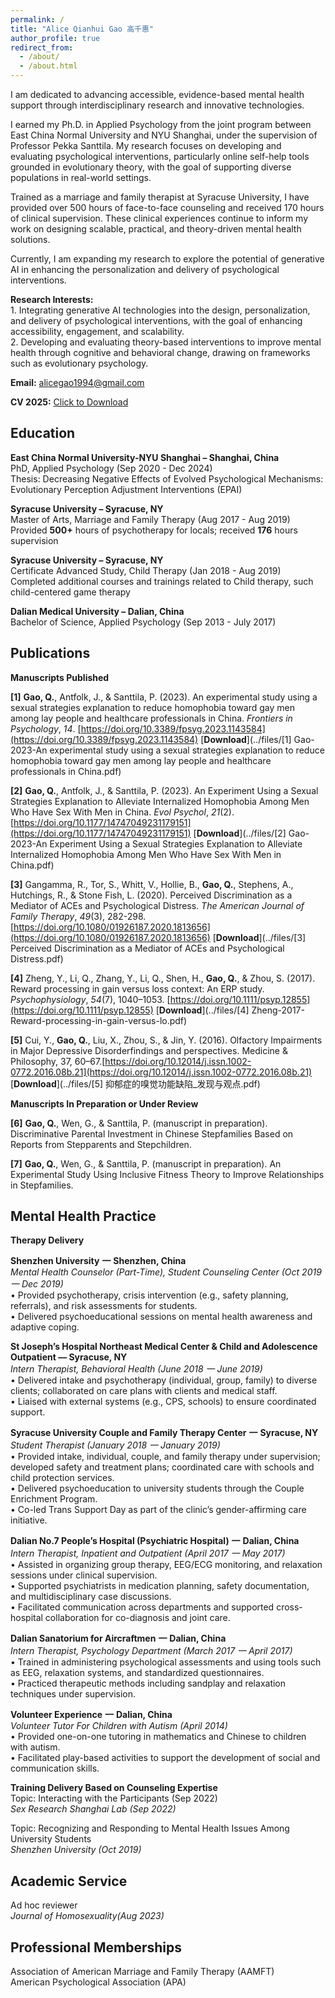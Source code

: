 ```yaml
---
permalink: /
title: "Alice Qianhui Gao 高千惠"
author_profile: true
redirect_from: 
  - /about/
  - /about.html
---
```




I am dedicated to advancing accessible, evidence-based mental health support through interdisciplinary research and innovative technologies. 

I earned my Ph.D. in Applied Psychology from the joint program between East China Normal University and NYU Shanghai, under the supervision of Professor Pekka Santtila. My research focuses on developing and evaluating psychological interventions, particularly online self-help tools grounded in evolutionary theory, with the goal of supporting diverse populations in real-world settings.

Trained as a marriage and family therapist at Syracuse University, I have provided over 500 hours of face-to-face counseling and received 170 hours of clinical supervision. These clinical experiences continue to inform my work on designing scalable, practical, and theory-driven mental health solutions.

Currently, I am expanding my research to explore the potential of generative AI in enhancing the personalization and delivery of psychological interventions.<br />

**Research Interests:** <br />1. Integrating generative AI technologies into the design, personalization, and delivery of psychological interventions, with the goal of enhancing accessibility, engagement, and scalability.<br />2. Developing and evaluating theory-based interventions to improve mental health through cognitive and behavioral change, drawing on frameworks such as evolutionary psychology.
<br />

**Email:** alicegao1994@gmail.com <br />

**CV 2025:** [Click to Download](files/CV_QianhuiGao2025.pdf)

**Education**<br />
---
**East China Normal University-NYU Shanghai – Shanghai, China**<br />
PhD, Applied Psychology (Sep 2020 - Dec 2024) <br />
Thesis: Decreasing Negative Effects of Evolved Psychological Mechanisms: Evolutionary Perception Adjustment Interventions (EPAI)<br />

**Syracuse University – Syracuse, NY**<br />
Master of Arts, Marriage and Family Therapy (Aug 2017 - Aug 2019)  <br />
Provided **500+** hours of psychotherapy for locals; received **176** hours supervision<br />

**Syracuse University – Syracuse, NY**<br />
Certificate Advanced Study, Child Therapy (Jan 2018 - Aug 2019)<br />
Completed additional courses and trainings related to Child therapy, such child-centered game therapy<br />

**Dalian Medical University – Dalian, China**<br />
Bachelor of Science, Applied Psychology (Sep 2013 - July 2017) <br />

**Publications**
---

**Manuscripts Published**

**[1]** **Gao, Q.**, Antfolk, J., & Santtila, P. (2023). An experimental study using a sexual strategies explanation to reduce homophobia toward gay men among lay people and healthcare professionals in China. _Frontiers in Psychology_, _14_. [https://doi.org/10.3389/fpsyg.2023.1143584](https://doi.org/10.3389/fpsyg.2023.1143584) [**Download**](../files/[1] Gao-2023-An experimental study using a sexual strategies explanation to reduce homophobia toward gay men among lay people and healthcare professionals in China.pdf)<br /> 

**[2]** **Gao, Q.**, Antfolk, J., & Santtila, P. (2023). An Experiment Using a Sexual Strategies Explanation to Alleviate Internalized Homophobia Among Men Who Have Sex With Men in China. _Evol Psychol_, _21_(2). [https://doi.org/10.1177/14747049231179151](https://doi.org/10.1177/14747049231179151) [**Download**](../files/[2] Gao-2023-An Experiment Using a Sexual Strategies Explanation to Alleviate Internalized Homophobia Among Men Who Have Sex With Men in China.pdf)<br /> 

**[3]** Gangamma, R., Tor, S., Whitt, V., Hollie, B., **Gao, Q.**, Stephens, A., Hutchings, R., & Stone Fish, L. (2020). Perceived Discrimination as a Mediator of ACEs and Psychological Distress. _The American Journal of Family Therapy_, _49_(3), 282-298. [https://doi.org/10.1080/01926187.2020.1813656](https://doi.org/10.1080/01926187.2020.1813656) [**Download**](../files/[3] Perceived Discrimination as a Mediator of ACEs and Psychological Distress.pdf) <br /> 

**[4]** Zheng, Y., Li, Q., Zhang, Y., Li, Q., Shen, H., **Gao, Q.**, & Zhou, S. (2017). Reward processing in gain versus loss context: An ERP study. _Psychophysiology_, _54_(7), 1040–1053. [https://doi.org/10.1111/psyp.12855](https://doi.org/10.1111/psyp.12855) [**Download**](../files/[4] Zheng-2017-Reward-processing-in-gain-versus-lo.pdf) <br />

**[5]** Cui, Y., **Gao, Q.**, Liu, X., Zhou, S., & Jin, Y. (2016). Olfactory Impairments in Major Depressive Disorderfindings and perspectives. Medicine & Philosophy, 37, 60–67.[https://doi.org/10.12014/j.issn.1002-0772.2016.08b.21](https://doi.org/10.12014/j.issn.1002-0772.2016.08b.21) [**Download**](../files/[5] 抑郁症的嗅觉功能缺陷_发现与观点.pdf) <br />

**Manuscripts In Preparation or Under Review**

**[6]** **Gao, Q.**, Wen, G., & Santtila, P. (manuscript in preparation). Discriminative Parental Investment in Chinese Stepfamilies Based on Reports from Stepparents and Stepchildren.<br />

**[7]** **Gao, Q.**, Wen, G., & Santtila, P. (manuscript in preparation). An Experimental Study Using Inclusive Fitness Theory to Improve Relationships in Stepfamilies.<br />

**Mental Health Practice**
---

**Therapy Delivery**

**Shenzhen University** **一** **Shenzhen, China**<br />
_Mental Health Counselor (Part-Time), Student Counseling Center (Oct 2019 一 Dec 2019)_<br />
•  Provided psychotherapy, crisis intervention (e.g., safety planning, referrals), and risk assessments for students. <br />
•  Delivered psychoeducational sessions on mental health awareness and adaptive coping. <br />

**St Joseph’s Hospital Northeast Medical Center & Child and Adolescence Outpatient — Syracuse, NY**<br />
_Intern Therapist, Behavioral Health (June 2018 一 June 2019)_<br />
•  Delivered intake and psychotherapy (individual, group, family) to diverse clients; collaborated on care plans with clients and medical staff.<br />
•  Liaised with external systems (e.g., CPS, schools) to ensure coordinated support.<br />

**Syracuse University Couple and Family Therapy Center** **一** **Syracuse, NY**<br />
_Student Therapist (January 2018 一 January 2019)_ <br />
•  Provided intake, individual, couple, and family therapy under supervision; developed safety and treatment plans; coordinated care with schools and child protection services.<br />
•  Delivered psychoeducation to university students through the Couple Enrichment Program.<br />
•  Co-led Trans Support Day as part of the clinic’s gender-affirming care initiative.<br />

**Dalian No.7 People’s Hospital (Psychiatric Hospital)** **一** **Dalian, China**<br />
_Intern Therapist, Inpatient and Outpatient (April 2017 一 May 2017)_<br />
•  Assisted in organizing group therapy, EEG/ECG monitoring, and relaxation sessions under clinical supervision.<br />
•  Supported psychiatrists in medication planning, safety documentation, and multidisciplinary case discussions.<br />
•  Facilitated communication across departments and supported cross-hospital collaboration for co-diagnosis and joint care.<br />

**Dalian Sanatorium for Aircraftmen** **一** **Dalian, China**<br />
_Intern Therapist, Psychology Department (March 2017 一 April 2017)_<br />
•  Trained in administering psychological assessments and using tools such as EEG, relaxation systems, and standardized questionnaires.<br />
•  Practiced therapeutic methods including sandplay and relaxation techniques under supervision.<br />

**Volunteer Experience** **一** **Dalian, China**<br />
_Volunteer Tutor For Children with Autism (April 2014)_<br />
•  Provided one-on-one tutoring in mathematics and Chinese to children with autism.<br />
•  Facilitated play-based activities to support the development of social and communication skills.<br />

**Training Delivery Based on Counseling Expertise**<br />
Topic: Interacting with the Participants (Sep 2022)<br />
_Sex Research Shanghai Lab (Sep 2022)_<br />

Topic: Recognizing and Responding to Mental Health Issues Among University Students<br /> 
_Shenzhen University (Oct 2019)_<br />

**Academic Service**<br />
---
Ad hoc reviewer<br />
_Journal of Homosexuality(Aug 2023)_<br />

**Professional Memberships**<br />
---
Association of American Marriage and Family Therapy (AAMFT)<br />
American Psychological Association (APA)<br />

